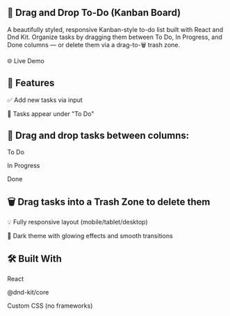 ## 📝 Drag and Drop To-Do (Kanban Board)
A beautifully styled, responsive Kanban-style to-do list built with React and Dnd Kit.
Organize tasks by dragging them between To Do, In Progress, and Done columns — or delete them via a drag-to-🗑️ trash zone.

🌐 Live Demo

## 🚀 Features
✅ Add new tasks via input

📝 Tasks appear under "To Do"

## 🚚 Drag and drop tasks between columns:

To Do

In Progress

Done

## 🗑️ Drag tasks into a Trash Zone to delete them

💡 Fully responsive layout (mobile/tablet/desktop)

🌙 Dark theme with glowing effects and smooth transitions

## 🛠️ Built With
React

@dnd-kit/core

Custom CSS (no frameworks)
